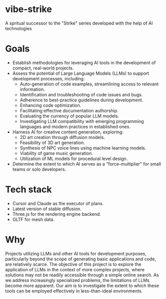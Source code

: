 # vibe-strike
A spritual successor to the "Strike" series developed with the help of AI technologies

# Goals

- Establish methodologies for leveraging AI tools in the development of compact, real-world projects.
- Assess the potential of Large Language Models (LLMs) to support development processes, including:
    - Auto-generation of code examples, streamlining access to relevant information.
    - Identification and troubleshooting of code issues and bugs.
    - Adherence to best-practice guidelines during development.
    - Enhancing code optimization.
    - Facilitating effective documentation authorship.
    - Evaluating the currency of popular LLM models.
    - Investigating LLM compatibility with emerging programming languages and modern practices in established ones.
- Harness AI for creative content generation, exploring:
    - 2D art creation through diffusion models.
    - Feasibility of 3D art generation.
    - Synthesis of NPC voice lines using machine learning models.
    - Viability of game music generation.
    - Utilization of ML models for procedural level design.
- Determine the extent to which AI serves as a "force-multiplier" for small teams or solo developers.

# Tech stack

- Cursor and Claude as the executor of plans.
- Latest version of stable diffusion.
- Three.js for the rendering engine backend.
- GLTF for mesh data.

# Why

Projects utilizing LLMs and other AI tools for development purposes, particularly beyond the scope of generating basic applications and code, are relatively scarce. The objective of this project is to explore the application of LLMs in the context of more complex projects, where solutions may not be readily accessible through a simple online search. As we address increasingly specialized problems, the limitations of LLMs become more apparent. Our aim is to investigate the extent to which these tools can be employed effectively in less-than-ideal environments.